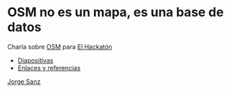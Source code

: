 OSM no es un mapa, es una base de datos
============================================

Charla sobre [OSM](http://osm.org) para [El Hackatón](http://elhackaton.com/)

* [Diapositivas](http://bit.ly/elhackaton-osm)
* [Enlaces y referencias](https://gist.github.com/jsanz/9648322/)

[Jorge Sanz](http://jorgesanz.net)
